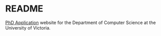 # README

[PhD Application](https://www.phd.vnctptr.me/) website for the Department of Computer Science at the University of Victoria.
